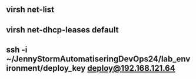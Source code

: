 ## virsh net-list

## virsh net-dhcp-leases default

## ssh -i ~/JennyStormAutomatiseringDevOps24/lab_environment/deploy_key deploy@192.168.121.64

